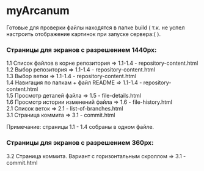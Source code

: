 # myArcanum

Готовые для проверки файлы находятся в папке build ( т.к. не успел настроить отображение картинок при запуске сервера:( ).

### Страницы для экранов с разрешением 1440px: 

  1.1 Список файлов в корне репозитория => 1.1-1.4 - repository-content.html  
  1.2 Выбор репозитория => 1.1-1.4 - repository-content.html   
  1.3 Выбор ветки => 1.1-1.4 - repository-content.html   
  1.4 Навигация по папкам + файл README => 1.1-1.4 - repository-content.html  
  1.5 Просмотр деталей файла => 1.5 - file-details.html  
  1.6 Просмотр истории изменений файла => 1.6 - file-history.html  
  2.1 Список веток => 2.1 - list-of-branches.html   
  3.1 Страница коммита => 3.1 - commit.html  
  
Примечание: страницы 1.1 - 1.4 собраны в одном файле.

### Страницы для экранов с разрешением 360px: 
  3.2 Страница коммита. Вариант с горизонтальным скроллом => 3.1 - commit.html  

